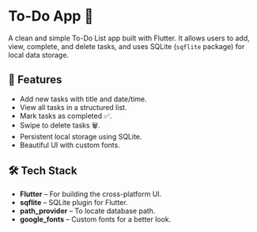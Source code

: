 # To-Do App 📝

A clean and simple To-Do List app built with Flutter. It allows users to add, view, complete, and delete tasks, and uses SQLite (`sqflite` package) for local data storage.

## 📱 Features

- Add new tasks with title and date/time.
- View all tasks in a structured list.
- Mark tasks as completed ✅.
- Swipe to delete tasks 🗑.
- Persistent local storage using SQLite.
- Beautiful UI with custom fonts.


## 🛠 Tech Stack

- **Flutter** – For building the cross-platform UI.
- **sqflite** – SQLite plugin for Flutter.
- **path_provider** – To locate database path.
- **google_fonts** – Custom fonts for a better look.


